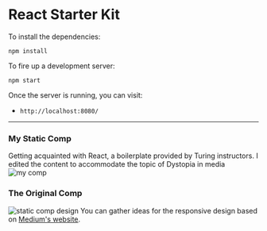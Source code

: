 # React Starter Kit

To install the dependencies:

```
npm install
```

To fire up a development server:

```
npm start
```

Once the server is running, you can visit:

* `http://localhost:8080/`

--------------------------------
### My Static Comp
Getting acquainted with React, a boilerplate provided by Turing instructors. I edited the content to accommodate the topic of Dystopia in media
![my comp](https://github.com/chunktooth/os-react-static-comp/blob/master/os-react-static-comp.png)

### The Original Comp
![static comp design](https://i.imgur.com/8eQr70q.png)
You can gather ideas for the responsive design based on [Medium's website](https://web.archive.org/web/20170911122145/https://medium.com/).

